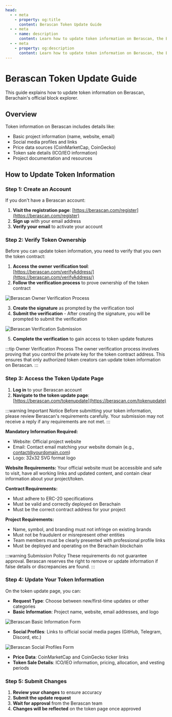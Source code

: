 ```yaml
---
head:
  - - meta
    - property: og:title
      content: Berascan Token Update Guide
  - - meta
    - name: description
      content: Learn how to update token information on Berascan, the Berachain block explorer
  - - meta
    - property: og:description
      content: Learn how to update token information on Berascan, the Berachain block explorer
---
```


<script setup>
  import config from '@berachain/config/constants.json';
</script>

# Berascan Token Update Guide

This guide explains how to update token information on Berascan, Berachain's official block explorer.

## Overview

Token information on Berascan includes details like:

- Basic project information (name, website, email)
- Social media profiles and links
- Price data sources (CoinMarketCap, CoinGecko)
- Token sale details (ICO/IEO information)
- Project documentation and resources

## How to Update Token Information

### Step 1: Create an Account

If you don't have a Berascan account:

1. **Visit the registration page**: [https://berascan.com/register](https://berascan.com/register)
2. **Sign up** with your email address
3. **Verify your email** to activate your account

### Step 2: Verify Token Ownership

Before you can update token information, you need to verify that you own the token contract:

1. **Access the owner verification tool**: [https://berascan.com/verifyAddress/](https://berascan.com/verifyAddress/)
2. **Follow the verification process** to prove ownership of the token contract

![Berascan Owner Verification Process](/assets/berascan-owner-verification.png)

3. **Create the signature** as prompted by the verification tool
4. **Submit the verification** - After creating the signature, you will be prompted to submit the verification

![Berascan Verification Submission](/assets/berascan-verification-submission.png)

5. **Complete the verification** to gain access to token update features

:::tip Owner Verification Process
The owner verification process involves proving that you control the private key for the token contract address. This ensures that only authorized token creators can update token information on Berascan.
:::

### Step 3: Access the Token Update Page

1. **Log in** to your Berascan account
2. **Navigate to the token update page**: [https://berascan.com/tokenupdate](https://berascan.com/tokenupdate)

:::warning Important Notice
Before submitting your token information, please review Berascan's requirements carefully. Your submission may not receive a reply if any requirements are not met.
:::

**Mandatory Information Required:**

- Website: Official project website
- Email: Contact email matching your website domain (e.g., contact@yourdomain.com)
- Logo: 32x32 SVG format logo

**Website Requirements:**
Your official website must be accessible and safe to visit, have all working links and updated content, and contain clear information about your project/token.

**Contract Requirements:**

- Must adhere to ERC-20 specifications
- Must be valid and correctly deployed on Berachain
- Must be the correct contract address for your project

**Project Requirements:**

- Name, symbol, and branding must not infringe on existing brands
- Must not be fraudulent or misrepresent other entities
- Team members must be clearly presented with professional profile links
- Must be deployed and operating on the Berachain blockchain

:::warning Submission Policy
These requirements do not guarantee approval. Berascan reserves the right to remove or update information if false details or discrepancies are found.
:::

### Step 4: Update Your Token Information

On the token update page, you can:

- **Request Type**: Choose between new/first-time updates or other categories
- **Basic Information**: Project name, website, email addresses, and logo

![Berascan Basic Information Form](/assets/berascan-basic-information-form.png)

- **Social Profiles**: Links to official social media pages (GitHub, Telegram, Discord, etc.)

![Berascan Social Profiles Form](/assets/berascan-social-profiles-form.png)

- **Price Data**: CoinMarketCap and CoinGecko ticker links
- **Token Sale Details**: ICO/IEO information, pricing, allocation, and vesting periods

### Step 5: Submit Changes

1. **Review your changes** to ensure accuracy
2. **Submit the update request**
3. **Wait for approval** from the Berascan team
4. **Changes will be reflected** on the token page once approved
